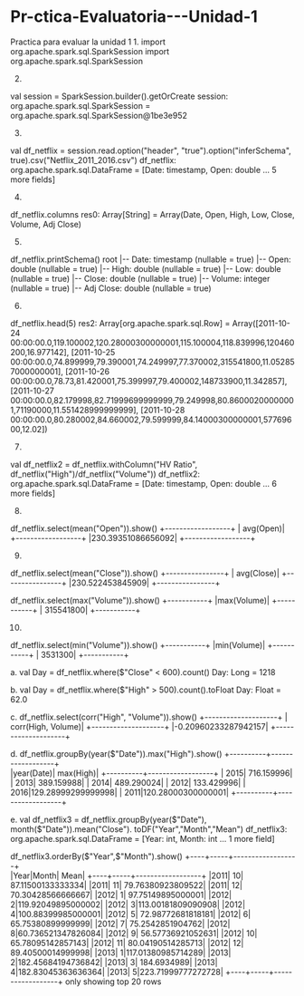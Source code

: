 # Pr-ctica-Evaluatoria---Unidad-1
Practica para evaluar la unidad 1
1.
import org.apache.spark.sql.SparkSession
import org.apache.spark.sql.SparkSession

2. 
val session = SparkSession.builder().getOrCreate
session: org.apache.spark.sql.SparkSession = org.apache.spark.sql.SparkSession@1be3e952

3.
val df_netflix = session.read.option("header", "true").option("inferSchema", true).csv("Netflix_2011_2016.csv")
df_netflix: org.apache.spark.sql.DataFrame = [Date: timestamp, Open: double ... 5 more fields]

4.
df_netflix.columns
res0: Array[String] = Array(Date, Open, High, Low, Close, Volume, Adj Close)

5.
df_netflix.printSchema()
root
 |-- Date: timestamp (nullable = true)
 |-- Open: double (nullable = true)
 |-- High: double (nullable = true)
 |-- Low: double (nullable = true)
 |-- Close: double (nullable = true)
 |-- Volume: integer (nullable = true)
 |-- Adj Close: double (nullable = true)

6.
df_netflix.head(5)
res2: Array[org.apache.spark.sql.Row] = Array([2011-10-24 00:00:00.0,119.100002,120.28000300000001,115.100004,118.839996,120460200,16.977142], [2011-10-25 00:00:00.0,74.899999,79.390001,74.249997,77.370002,315541800,11.052857000000001], [2011-10-26 00:00:00.0,78.73,81.420001,75.399997,79.400002,148733900,11.342857], [2011-10-27 00:00:00.0,82.179998,82.71999699999999,79.249998,80.86000200000001,71190000,11.551428999999999], [2011-10-28 00:00:00.0,80.280002,84.660002,79.599999,84.14000300000001,57769600,12.02])

7.
val df_netflix2 = df_netflix.withColumn("HV Ratio", df_netflix("High")/df_netflix("Volume"))
df_netflix2: org.apache.spark.sql.DataFrame = [Date: timestamp, Open: double ... 6 more fields]

8.
df_netflix.select(mean("Open")).show()
+------------------+
|         avg(Open)|
+------------------+
|230.39351086656092|
+------------------+

9.
df_netflix.select(mean("Close")).show()
+----------------+
|      avg(Close)|
+----------------+
|230.522453845909|
+----------------+


df_netflix.select(max("Volume")).show()
+-----------+
|max(Volume)|
+-----------+
|  315541800|
+-----------+

10.
df_netflix.select(min("Volume")).show()
+-----------+
|min(Volume)|
+-----------+
|    3531300|
+-----------+

a.
val Day = df_netflix.where($"Close" < 600).count()
Day: Long = 1218

b.
val Day = df_netflix.where($"High" > 500).count().toFloat
Day: Float = 62.0

c.
df_netflix.select(corr("High", "Volume")).show()
+--------------------+
|  corr(High, Volume)|
+--------------------+
|-0.20960233287942157|
+--------------------+

d.
df_netflix.groupBy(year($"Date")).max("High").show()
+----------+------------------+                                                 
|year(Date)|         max(High)|
+----------+------------------+
|      2015|        716.159996|
|      2013|        389.159988|
|      2014|        489.290024|
|      2012|        133.429996|
|      2016|129.28999299999998|
|      2011|120.28000300000001|
+----------+------------------+

e.
val df_netflix3 = df_netflix.groupBy(year($"Date"), month($"Date")).mean("Close"). toDF("Year","Month","Mean")
df_netflix3: org.apache.spark.sql.DataFrame = [Year: int, Month: int ... 1 more field]

df_netflix3.orderBy($"Year",$"Month").show()
+----+-----+------------------+                                                 
|Year|Month|              Mean|
+----+-----+------------------+
|2011|   10| 87.11500133333334|
|2011|   11| 79.76380923809522|
|2011|   12| 70.30428566666667|
|2012|    1| 97.75149895000001|
|2012|    2|119.92049895000002|
|2012|    3|113.00181809090908|
|2012|    4|100.88399985000001|
|2012|    5| 72.98772681818181|
|2012|    6| 65.75380899999999|
|2012|    7|  75.2542851904762|
|2012|    8|60.736521347826084|
|2012|    9| 56.57736921052631|
|2012|   10| 65.78095142857143|
|2012|   11| 80.04190514285713|
|2012|   12| 89.40500014999998|
|2013|    1|117.01380985714289|
|2013|    2|182.45684194736842|
|2013|    3|       184.6934989|
|2013|    4|182.83045363636364|
|2013|    5|223.71999777272728|
+----+-----+------------------+
only showing top 20 rows

